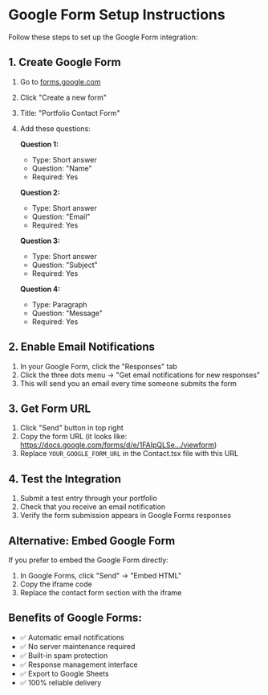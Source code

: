# Google Form Setup Instructions

Follow these steps to set up the Google Form integration:

## 1. Create Google Form

1. Go to [forms.google.com](https://forms.google.com)
2. Click "Create a new form"
3. Title: "Portfolio Contact Form"
4. Add these questions:

   **Question 1:**
   - Type: Short answer
   - Question: "Name"
   - Required: Yes

   **Question 2:**
   - Type: Short answer
   - Question: "Email"
   - Required: Yes

   **Question 3:**
   - Type: Short answer
   - Question: "Subject"
   - Required: Yes

   **Question 4:**
   - Type: Paragraph
   - Question: "Message"
   - Required: Yes

## 2. Enable Email Notifications

1. In your Google Form, click the "Responses" tab
2. Click the three dots menu → "Get email notifications for new responses"
3. This will send you an email every time someone submits the form

## 3. Get Form URL

1. Click "Send" button in top right
2. Copy the form URL (it looks like: https://docs.google.com/forms/d/e/1FAIpQLSe.../viewform)
3. Replace `YOUR_GOOGLE_FORM_URL` in the Contact.tsx file with this URL

## 4. Test the Integration

1. Submit a test entry through your portfolio
2. Check that you receive an email notification
3. Verify the form submission appears in Google Forms responses

## Alternative: Embed Google Form

If you prefer to embed the Google Form directly:

1. In Google Forms, click "Send" → "Embed HTML"
2. Copy the iframe code
3. Replace the contact form section with the iframe

## Benefits of Google Forms:

- ✅ Automatic email notifications
- ✅ No server maintenance required
- ✅ Built-in spam protection
- ✅ Response management interface
- ✅ Export to Google Sheets
- ✅ 100% reliable delivery
